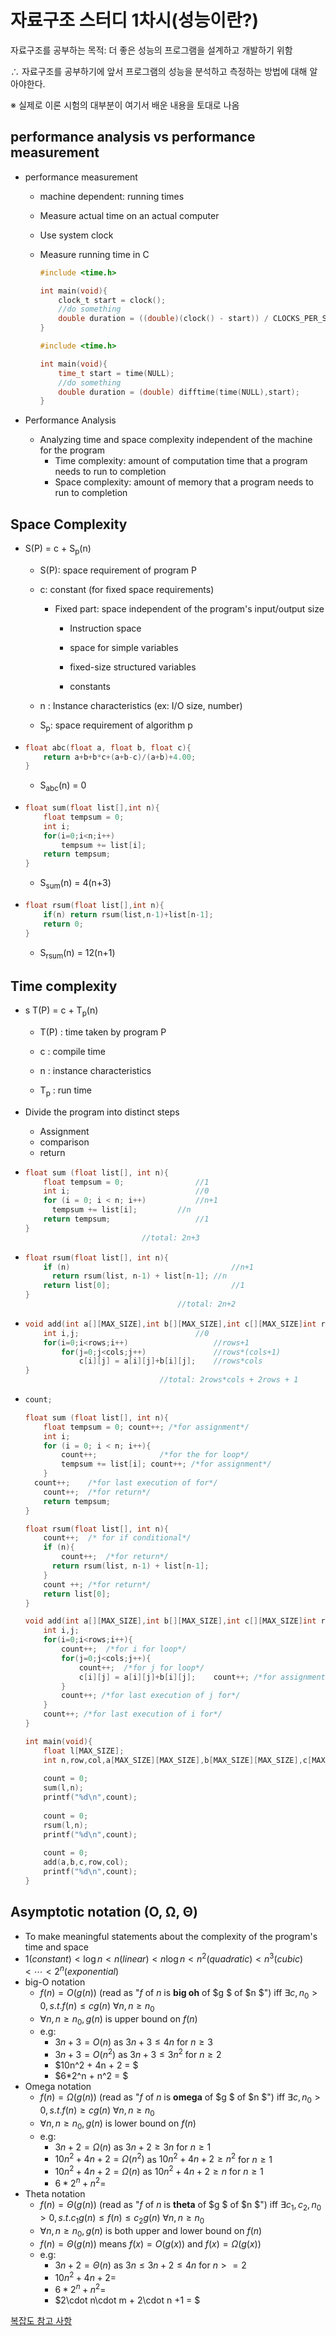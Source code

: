 # 자료구조 스터디 1차시(성능이란?)

자료구조를 공부하는 목적: 더 좋은 성능의 프로그램을 설계하고 개발하기 위함

∴ 자료구조를 공부하기에 앞서 프로그램의 성능을 분석하고 측정하는 방법에 대해 알아야한다.

※ 실제로 이론 시험의 대부분이 여기서 배운 내용을 토대로 나옴



## performance analysis vs performance measurement

* performance measurement

  * machine dependent: running times

  * Measure actual time on an actual computer

  * Use system clock

  * Measure running time in C

    ``` C
    #include <time.h>
    
    int main(void){
    	clock_t start = clock();
    	//do something
        double duration = ((double)(clock() - start)) / CLOCKS_PER_SEC;
    }
    ```

    ```c
    #include <time.h>
    
    int main(void){
    	time_t start = time(NULL);
    	//do something
        double duration = (double) difftime(time(NULL),start);
    }
    ```

* Performance Analysis
  * Analyzing time and space complexity independent of the machine for the program
    * Time complexity: amount of computation time that a program needs to run to completion
    * Space complexity: amount of memory that a program needs to run to completion



## Space Complexity

* S(P) = c + S<sub>p</sub>(n)

  * S(P): space requirement of program P

  * c: constant (for fixed space requirements)

    * Fixed part: space independent of the program's input/output size

      - Instruction space

      - space for simple variables
      - fixed-size structured variables
      - constants

  * n : Instance characteristics (ex: I/O size, number)

  * S<sub>p</sub>: space requirement of algorithm p

* ```c
  float abc(float a, float b, float c){
      return a+b+b*c+(a+b-c)/(a+b)+4.00;
  }
  ```

  * S<sub>abc</sub>(n) = 0

* ```c
  float sum(float list[],int n){
      float tempsum = 0;
      int i;
      for(i=0;i<n;i++)
          tempsum += list[i];
      return tempsum;
  }
  ```

  * S<sub>sum</sub>(n) = 4(n+3)

* ```c
  float rsum(float list[],int n){
      if(n) return rsum(list,n-1)+list[n-1];
      return 0;
  }
  ```

  * S<sub>rsum</sub>(n) = 12(n+1)



## Time complexity

* s T(P) = c + T<sub>p</sub>(n)

   * T(P) : time taken by program P

   * c : compile time

   * n : instance characteristics

   * T<sub>p</sub> : run time

* Divide the program into distinct steps

  * Assignment
  * comparison
  * return

* ```c
  float sum (float list[], int n){
      float tempsum = 0;				//1
      int i;							//0
      for (i = 0; i < n; i++)			//n+1
      	tempsum += list[i];			//n
      return tempsum;					//1
  }
  							//total: 2n+3
  ```

* ```c
  float rsum(float list[], int n){
      if (n)									//n+1
      	return rsum(list, n-1) + list[n-1]; //n
      return list[0];							//1
  }
  									//total: 2n+2
  ```

* ```c
  void add(int a[][MAX_SIZE],int b[][MAX_SIZE],int c[][MAX_SIZE]int row, int col){
      int i,j;							//0
      for(i=0;i<rows;i++)					//rows+1
          for(j=0;j<cols;j++)				//rows*(cols+1)
              c[i][j] = a[i][j]+b[i][j];	//rows*cols
  }
  								//total: 2rows*cols + 2rows + 1
  ```

* ```c
  count;
  
  float sum (float list[], int n){
      float tempsum = 0; count++; /*for assignment*/
      int i;
      for (i = 0; i < n; i++){
          count++;				/*for the for loop*/
          tempsum += list[i]; count++; /*for assignment*/
      }
  	count++;	/*for last execution of for*/
      count++;	/*for return*/
      return tempsum;
  }
  
  float rsum(float list[], int n){
      count++;	/* for if conditional*/
      if (n){
          count++;	/*for return*/
      	return rsum(list, n-1) + list[n-1];
      }
      count ++; /*for return*/
      return list[0];
  }
  
  void add(int a[][MAX_SIZE],int b[][MAX_SIZE],int c[][MAX_SIZE]int row, int col){
      int i,j;
      for(i=0;i<rows;i++){
          count++;	/*for i for loop*/
          for(j=0;j<cols;j++){
              count++;	/*for j for loop*/
              c[i][j] = a[i][j]+b[i][j];	count++; /*for assignment*/
          }
          count++; /*for last execution of j for*/
      }
      count++; /*for last execution of i for*/
  }
  
  int main(void){
      float l[MAX_SIZE];
      int n,row,col,a[MAX_SIZE][MAX_SIZE],b[MAX_SIZE][MAX_SIZE],c[MAX_SIZE][MAX_SIZE];
      
      count = 0;
      sum(l,n);
      printf("%d\n",count);
      
      count = 0;
      rsum(l,n);
      printf("%d\n",count);
      
      count = 0;
      add(a,b,c,row,col);
      printf("%d\n",count);
  }
  ```

## Asymptotic notation (O, Ω, Θ)

* To make meaningful statements about the complexity of the program's time and space
* $1 (constant) < \log{n} < n (linear) < n \log{n} < n^2 (quadratic) < n^3 (cubic) < \cdots < 2^n (exponential)$
* big-O notation
  * $f(n)=O(g(n))$ (read as "$f$ of $n$ is **big oh** of $g $ of $n $") iff $∃c,n_0>0, s.t. f(n) ≤ c g(n)$ $∀n, n≥n_0$
  * $∀n, n≥n_0, g(n)$ is upper bound on $f(n)$
  * e.g:
    * $3n+3= O(n)$ as $3n+3≤4n$ for $n≥3$
    * $3n+3=O(n^2)$ as $3n+3≤3n^2$ for $n≥2$
    * $10n^2 + 4n + 2 = $
    * $6*2^n + n^2 = $
* Omega notation
  * $f(n)=\Omega(g(n))$ (read as "$f$ of $n$ is **omega** of $g $ of $n $") iff $∃c,n_0>0, s.t. f(n) ≥ c g(n)$ $∀n, n≥n_0$
  * $∀n, n≥n_0, g(n)$ is lower bound on $f(n)$
  * e.g:
    * $3n+2=Ω(n)$ as $3n + 2 ≥ 3n$ for $n≥1$
    * $10n^2+4n+2=Ω(n^2)$ as $10n^2+4n+2≥n^2$ for $n≥1$
    * $10n^2+4n+2=Ω(n)$ as $10n^2+4n+2≥n$ for $n≥1$
    * $6*2^n + n^2 =$​
* Theta notation
  * $f(n)=\Theta(g(n))$ (read as "$f$ of $n$ is **theta** of $g $ of $n $") iff $∃c_1,c_2,n_0>0, s.t. c_1g(n)≤f(n) ≤ c_2g(n)$ $∀n, n≥n_0$
  * $∀n, n≥n_0, g(n)$ is both upper and lower bound on $f(n)$
  * $f(n)=\Theta(g(n))$ means $f(x)=O(g(x))$ and $f(x)=\Omega(g(x))$
  * e.g:
    * $3n+2=\Theta(n)$ as $3n≤3n + 2≤4n$ for $n>=2$
    * $10n^2+4n+2=$
    * $6*2^n + n^2 =$
    * $2\cdot n\cdot m + 2\cdot n +1 = $











[복잡도 참고 사항](https://servertrix.com/880)
